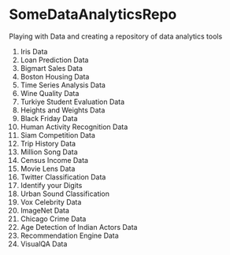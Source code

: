 # SomeDataAnalyticsRepo

Playing with Data and creating a repository of data analytics tools

1. Iris Data
2. Loan Prediction Data
2. Bigmart Sales Data
2. Boston Housing Data
2. Time Series Analysis Data
2. Wine Quality Data
2. Turkiye Student Evaluation Data
2. Heights and Weights Data
2. Black Friday Data
2. Human Activity Recognition Data
2. Siam Competition Data
2. Trip History Data
2. Million Song Data
2. Census Income Data
2. Movie Lens Data
2. Twitter Classification Data
2. Identify your Digits
2. Urban Sound Classification
2. Vox Celebrity Data
2. ImageNet Data
2. Chicago Crime Data
2. Age Detection of Indian Actors Data
2. Recommendation Engine Data
2. VisualQA Data
